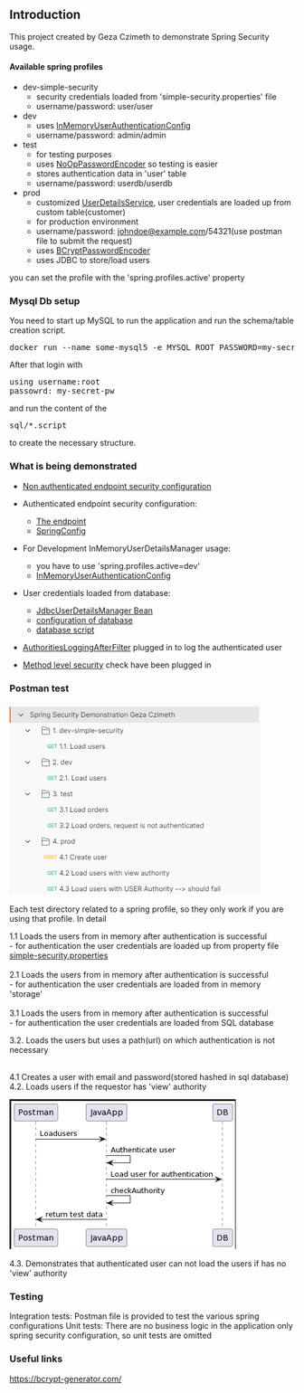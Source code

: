 ## Introduction

This project created by Geza Czimeth to demonstrate Spring Security usage.

#### Available spring profiles

- dev-simple-security
  - security credentials loaded from 'simple-security.properties' file
  - username/password: user/user
- dev 
  - uses [InMemoryUserAuthenticationConfig](https://github.com/Geza-Czimeth/security-demonstration-geza-czimeth/blob/a652b225a0f11805442647180878c517ffc6383c/src/main/java/com/bigfish/securitydemonstration/config/security/inmemory/InMemoryUserAuthenticationConfig.java)
  - username/password: admin/admin
- test
  - for testing purposes 
  - uses [NoOpPasswordEncoder](https://github.com/Geza-Czimeth/security-demonstration-geza-czimeth/blob/a652b225a0f11805442647180878c517ffc6383c/src/main/java/com/bigfish/securitydemonstration/config/security/jdbc/JdbcBasedUserDetailsManager.java) so testing is easier
  - stores authentication data in 'user' table
  - username/password: userdb/userdb 
- prod
  - customized [UserDetailsService](https://github.com/Geza-Czimeth/security-demonstration-geza-czimeth/blob/4a7a0d6ed8357a0c70244ac941db58678f20b514/src/main/java/com/bigfish/securitydemonstration/config/security/custom/CustomUserDetailsService.java), user credentials are loaded up from custom table(customer)
  - for production environment
  - username/password: johndoe@example.com/54321(use postman file to submit the request)
  - uses [BCryptPasswordEncoder](https://github.com/Geza-Czimeth/security-demonstration-geza-czimeth/blob/4a7a0d6ed8357a0c70244ac941db58678f20b514/src/main/java/com/bigfish/securitydemonstration/config/security/custom/CustomSecurityConfig.java)
  - uses JDBC to store/load users

you can set the profile with the 'spring.profiles.active' property

### Mysql Db setup
You need to start up MySQL to run the application and run the schema/table creation script. 

<pre>
docker run --name some-mysql5 -e MYSQL_ROOT_PASSWORD=my-secret-pw -d -p 3306:3306 mysql
</pre>

After that login with
<pre>
using username:root
passowrd: my-secret-pw
</pre>
and run the content of the
<pre>
sql/*.script
</pre>
to create the necessary structure.

### What is being demonstrated

- [Non authenticated endpoint security configuration](https://github.com/Geza-Czimeth/security-demonstration-geza-czimeth/blob/4a7a0d6ed8357a0c70244ac941db58678f20b514/src/main/java/com/bigfish/securitydemonstration/config/security/custom/CustomtSecurityConfig.java#L22)
- Authenticated endpoint security configuration:
  - [The endpoint](https://github.com/Geza-Czimeth/security-demonstration-geza-czimeth/blob/4a7a0d6ed8357a0c70244ac941db58678f20b514/src/main/java/com/bigfish/securitydemonstration/controller/UserController.java#L16)     
  - [SpringConfig](https://github.com/Geza-Czimeth/security-demonstration-geza-czimeth/blob/4a7a0d6ed8357a0c70244ac941db58678f20b514/src/main/java/com/bigfish/securitydemonstration/config/security/ProjectSecurityConfig.java#L22)

- For Development InMemoryUserDetailsManager usage:
  - you have to use 'spring.profiles.active=dev'
  - [InMemoryUserAuthenticationConfig](https://github.com/Geza-Czimeth/security-demonstration-geza-czimeth/blob/a652b225a0f11805442647180878c517ffc6383c/src/main/java/com/bigfish/securitydemonstration/config/security/inmemory/InMemoryUserAuthenticationConfig.java)

- User credentials loaded from database:
  - [JdbcUserDetailsManager Bean](https://github.com/Geza-Czimeth/security-demonstration-geza-czimeth/blob/a652b225a0f11805442647180878c517ffc6383c/src/main/java/com/bigfish/securitydemonstration/config/security/jdbc/JdbcBasedUserDetailsManager.java#L15)
  - [configuration of database](https://github.com/Geza-Czimeth/security-demonstration-geza-czimeth/blob/a652b225a0f11805442647180878c517ffc6383c/src/main/resources/application.properties#L9)
  - [database script](https://github.com/Geza-Czimeth/security-demonstration-geza-czimeth/blob/4a7a0d6ed8357a0c70244ac941db58678f20b514/assets/sql/secruity_scheme.sql)

- [AuthoritiesLoggingAfterFilter](https://github.com/Geza-Czimeth/security-demonstration-geza-czimeth/blob/4a7a0d6ed8357a0c70244ac941db58678f20b514/src/main/java/com/bigfish/securitydemonstration/config/security/ProjectSecurityConfig.java#L27) plugged in to log the authenticated user
- [Method level security](https://github.com/Geza-Czimeth/security-demonstration-geza-czimeth/blob/29659021a145a18d9a1eedb60c8851c4146cd4be/src/main/java/com/bigfish/securitydemonstration/controller/UserControllerWithAuthorityCheck.java#L19) check have been plugged in


### Postman test
![Postman tests](/assets/images/postman-test.png)

Each test directory related to a spring profile, so they only work if you are using that profile.
In detail
<br/>

1.1 Loads the users from in memory after authentication is successful<br/>
    - for authentication the user credentials are loaded up from property file [simple-security.properties](https://github.com/Geza-Czimeth/security-demonstration-geza-czimeth/blob/4a7a0d6ed8357a0c70244ac941db58678f20b514/src/main/resources/simple-security.properties)
<br/><br/>
2.1 Loads the users from in memory after authentication is successful<br/>
    - for authentication the user credentials are loaded from in memory 'storage'<br/>
<br/>
3.1 Loads the users from in memory after authentication is successful<br/>
    - for authentication the user credentials are loaded from SQL database

3.2. Loads the users but uses a path(url) on which authentication is not necessary<br/>

<br/>
4.1 Creates a user with email and password(stored hashed in sql database)<br/>
4.2. Loads users if the requestor has 'view' authority<br/>

![Sequence diagram for 4,2](/assets/images/sequence-4.2.png)

4.3. Demonstrates that authenticated user can not load the users if has no 'view' authority<br/>

### Testing

Integration tests: Postman file is provided to test the various spring configurations
Unit tests: There are no business logic in the application only spring security configuration, so unit tests are omitted

### Useful links
https://bcrypt-generator.com/
